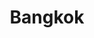 ---
title: "Bangkok"
hashtag: bangkok
country:
  - Thailand
layout: hashtag
tags:
  - City
  - Thailand
---